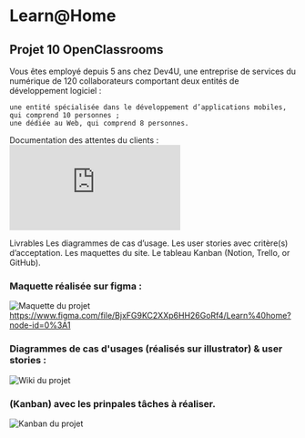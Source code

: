 # Learn@Home

## Projet 10 OpenClassrooms 

Vous êtes employé depuis 5 ans chez Dev4U, une entreprise de services du numérique de 120 collaborateurs comportant deux entités de développement logiciel : 

    une entité spécialisée dans le développement d’applications mobiles, qui comprend 10 personnes ;
    une dédiée au Web, qui comprend 8 personnes. 

Documentation des attentes du clients :
![Documentation du projet](https://s3-eu-west-1.amazonaws.com/course.oc-static.com/projects/Front-End+V2/P8+-+Gestion+de+projet/Notes+-+Réunion+Learn@Home.pdf)

Livrables
    Les diagrammes de cas d’usage.
    Les user stories avec critère(s) d’acceptation.
    Les maquettes du site.
    Le tableau Kanban (Notion, Trello, or GitHub).

### Maquette réalisée sur figma :
![Maquette du projet](https://www.figma.com/file/BjxFG9KC2XXp6HH26GoRf4/Learn@home)
https://www.figma.com/file/BjxFG9KC2XXp6HH26GoRf4/Learn%40home?node-id=0%3A1

### Diagrammes de cas d'usages (réalisés sur illustrator) & user stories :
![Wiki du projet](https://github.com/acapolungo/adriencapolungo_10_28012022/wiki)

### (Kanban) avec les prinpales tâches à réaliser.
![Kanban du projet](https://github.com/acapolungo/adriencapolungo_10_28012022/projects/1)
